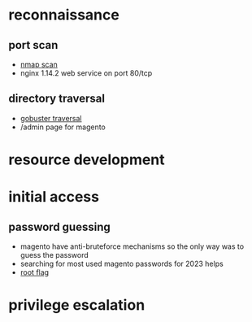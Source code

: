 # reconnaissance
## port scan
- [nmap scan](./evidences/nmap.txt)
- nginx 1.14.2 web service on port 80/tcp
## directory traversal
- [gobuster traversal](./evidences/gobuster.txt)
- /admin page for magento

# resource development

# initial access
## password guessing
- magento have anti-bruteforce mechanisms so the only way was to guess the password
- searching for most used magento passwords for 2023 helps
- [root flag](./evidences/root_flag.png)

# privilege escalation
